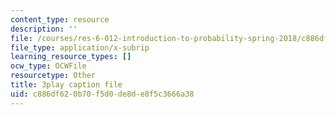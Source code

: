 ```yaml
---
content_type: resource
description: ''
file: /courses/res-6-012-introduction-to-probability-spring-2018/c886df620b70f5d0de8de8f5c3666a38_hDfZF64wic.srt
file_type: application/x-subrip
learning_resource_types: []
ocw_type: OCWFile
resourcetype: Other
title: 3play caption file
uid: c886df62-0b70-f5d0-de8d-e8f5c3666a38
---
```


